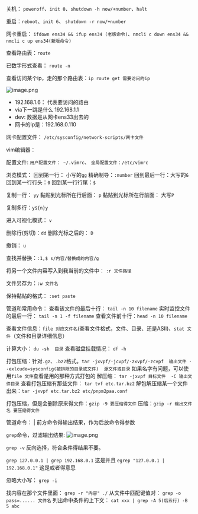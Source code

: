
关机： `poweroff`、`init 0`、`shutdown -h now/+number`、`halt`

重启：`reboot`、`init 6`、 `shutdown -r now/+number`

网卡重启： `ifdown ens34 && ifup ens34 (老版命令)`、`nmcli c down ens34 && nmcli c up ens34(新版命令)` 

查看路由表：`route`

已数字形式查看： `route -n`

查看访问某个ip，走的那个路由表：`ip route get 需要访问的ip`

![image.png](https://picgo-1300696809.cos.ap-beijing.myqcloud.com/202509081339851.png)

- 192.168.1.6： 代表要访问的路由
- via下一跳是什么 192.168.1.1
- dev: 数据是从网卡ens33出去的
- 网卡的ip是：192.168.0.110

网卡配置文件： `/etc/sysconfig/network-scripts/网卡文件`


vim编辑器：

配置文件: `用户配置文件： ~/.vimrc`、 `全局配置文件：/etc/vimrc`

浏览模式：
回到第一行： 小写的`gg`
精确制导：`:number`
回到最后一行：大写的`G`
回到某一行行头：`0`
回到某一行行尾：`$`

复制一行： `yy`
黏贴到光标所在行后面： `p`
黏贴到光标所在行前面： 大写`P`

复制多行：`y${n}y`

进入可视化模式： `v`

删除行(剪切)：`dd`
删除光标之后的： `D`

撤销： `u`

查找并替换：`:1,$ s/内容/替换成的内容/g`

将另一个文件内容写入到我当前的文件中： `:r 文件路径`

文件另存为：`:w 文件名`

保持黏贴的格式： `:set paste`



管道和常用命令：
查看该文件的最后十行： `tail -n 10 filename`
实时监控文件的最后一行： `tail -n 1 -f filename`
查看文件前十行：`head -n 10 filename`

查看文件信息：`file 对应文件名`(查看文件格式，文件、目录、还是ASII)、`stat 文件`（文件和目录详细信息）

计算大小： `du -sh  目录`
查看磁盘挂载情况： `df -h`

打包压缩：针对`.gz`、`.bz2`格式。`tar -jxvpf/-jcvpf/-zxvpf/-zcvpf  输出文件 --exlcude=sysconfig(被排除的目录或文件)  源文件或目录`
如果名字有问题，可以使用`file 文件`查看是用的那种方式打包的
解压缩： `tar -jxvpf 目标文件  -C 输出文件目录`
查看打包压缩有那些文件： `tar tvf etc.tar.bz2`
解包解压缩某一个文件出来：`tar -jxvpf etc.tar.bz2 etc/pnpm2paa.conf`

打包压缩，但是会删除原来得文件：`gzip -9 要压缩得文件`
压缩：`gzip -r 输出文件名 要压缩得文件`


管道命令： |
前方命令得输出结果，作为后放命令得参数

`grep`命令，过滤输出结果:
![image.png](https://picgo-1300696809.cos.ap-beijing.myqcloud.com/202509101443925.png)


`grep -v` 反向选择，符合条件得结果不要。

`grep 127.0.0.1 | grep 192.168.0.1`  这是并且
`egrep "127.0.0.1 | 192.168.0.1"` 这是或者得意思

忽略大小写： `grep -i`

找内容在那个文件里面： `grep -r "内容" ./`
从文件中匹配键值对： `grep -o pass=...... 文件名`
列出命中条件的上下文： `cat xxx | grep -A 5(后五行) -B 5 abc`




